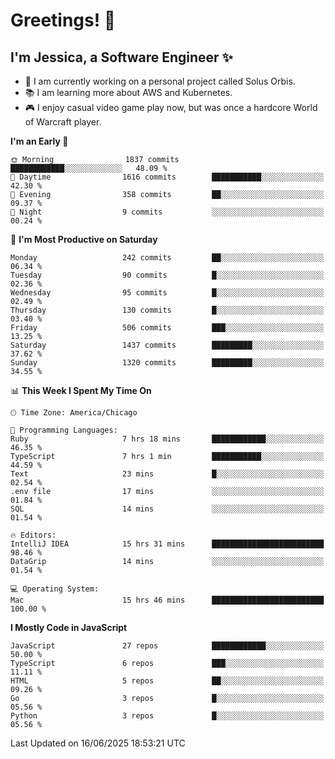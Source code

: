 # Greetings! 🧠

## I'm Jessica, a Software Engineer :sparkles:

- 🌟 I am currently working on a personal project called Solus Orbis.
- 📚 I am learning more about AWS and Kubernetes.
- 🎮 I enjoy casual video game play now, but was once a hardcore World of Warcraft player.

<!--START_SECTION:waka-->
**I'm an Early 🐤** 

```text
🌞 Morning                1837 commits        ████████████░░░░░░░░░░░░░   48.09 % 
🌆 Daytime                1616 commits        ███████████░░░░░░░░░░░░░░   42.30 % 
🌃 Evening                358 commits         ██░░░░░░░░░░░░░░░░░░░░░░░   09.37 % 
🌙 Night                  9 commits           ░░░░░░░░░░░░░░░░░░░░░░░░░   00.24 % 
```
📅 **I'm Most Productive on Saturday** 

```text
Monday                   242 commits         ██░░░░░░░░░░░░░░░░░░░░░░░   06.34 % 
Tuesday                  90 commits          █░░░░░░░░░░░░░░░░░░░░░░░░   02.36 % 
Wednesday                95 commits          █░░░░░░░░░░░░░░░░░░░░░░░░   02.49 % 
Thursday                 130 commits         █░░░░░░░░░░░░░░░░░░░░░░░░   03.40 % 
Friday                   506 commits         ███░░░░░░░░░░░░░░░░░░░░░░   13.25 % 
Saturday                 1437 commits        █████████░░░░░░░░░░░░░░░░   37.62 % 
Sunday                   1320 commits        █████████░░░░░░░░░░░░░░░░   34.55 % 
```


📊 **This Week I Spent My Time On** 

```text
🕑︎ Time Zone: America/Chicago

💬 Programming Languages: 
Ruby                     7 hrs 18 mins       ████████████░░░░░░░░░░░░░   46.35 % 
TypeScript               7 hrs 1 min         ███████████░░░░░░░░░░░░░░   44.59 % 
Text                     23 mins             █░░░░░░░░░░░░░░░░░░░░░░░░   02.54 % 
.env file                17 mins             ░░░░░░░░░░░░░░░░░░░░░░░░░   01.84 % 
SQL                      14 mins             ░░░░░░░░░░░░░░░░░░░░░░░░░   01.54 % 

🔥 Editors: 
IntelliJ IDEA            15 hrs 31 mins      █████████████████████████   98.46 % 
DataGrip                 14 mins             ░░░░░░░░░░░░░░░░░░░░░░░░░   01.54 % 

💻 Operating System: 
Mac                      15 hrs 46 mins      █████████████████████████   100.00 % 
```

**I Mostly Code in JavaScript** 

```text
JavaScript               27 repos            ████████████░░░░░░░░░░░░░   50.00 % 
TypeScript               6 repos             ███░░░░░░░░░░░░░░░░░░░░░░   11.11 % 
HTML                     5 repos             ██░░░░░░░░░░░░░░░░░░░░░░░   09.26 % 
Go                       3 repos             █░░░░░░░░░░░░░░░░░░░░░░░░   05.56 % 
Python                   3 repos             █░░░░░░░░░░░░░░░░░░░░░░░░   05.56 % 
```




 Last Updated on 16/06/2025 18:53:21 UTC
<!--END_SECTION:waka-->

<!--
**jessikuh/jessikuh** is a ✨ _special_ ✨ repository because its `README.md` (this file) appears on your GitHub profile.

Here are some ideas to get you started:

- 🔭 I’m currently working on ...
- 🌱 I’m currently learning ...
- 👯 I’m looking to collaborate on ...
- 🤔 I’m looking for help with ...
- 💬 Ask me about ...
- 📫 How to reach me: ...
- 😄 Pronouns: ...
- ⚡ Fun fact: ...
-->
